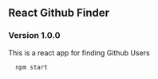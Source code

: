 ## React Github Finder

### Version 1.0.0

This is a react app for finding Github Users

```bash
  npm start
```
